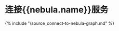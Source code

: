# 连接{{nebula.name}}服务

{% include "/source_connect-to-nebula-graph.md" %}
<!-- The line above is for content reusing. The source file is in the docs-2.0/reuse directory. -->
